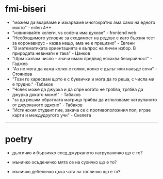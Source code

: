 # fmi-biseri
* "можем да вкарваме и изкарваме многократно ама само на едното място" - milen 4++
* "извинявайте колеги, vs code-a има духове" - frontend web
* "Необходимото условие за сходимост на редове е като бързия тест за коронавирус - казва нещо, ама не е прецизно" - Евгени
* "В математиката ориентацията е въпрос на личен избор. В природата невинаги е така" - Цанков
* "Щом казвам число - значи имам предвид някаква безкрайност" - Гаджев
* "Aз не мога да кажа колко е голям, колко е дълъг или накъде сочи" - Стоянова
* "Този го харесвам щото е с буквички и мога да го реша, с числа ми е трудно." -Табаков
* "Човек може да джурка и да спре когато не трябва, трябва да джурка докато може!" - Табаков
* "за да решим обратната матрица трябва да използваме натрупаното от джурканото вдясно" - Табаков
* "Истинския студент пие, закача се с противоположния пол, играе карти и междудругото учи" - Скелета

----------------
# poetry

* дългичко и бързичко
след джурканото натрупаничко
що е то?

* мъничко осъденичко
мята се на сухичко
що е то?

* мъничко дебеличко
цъка чата на топличко
що е то?
